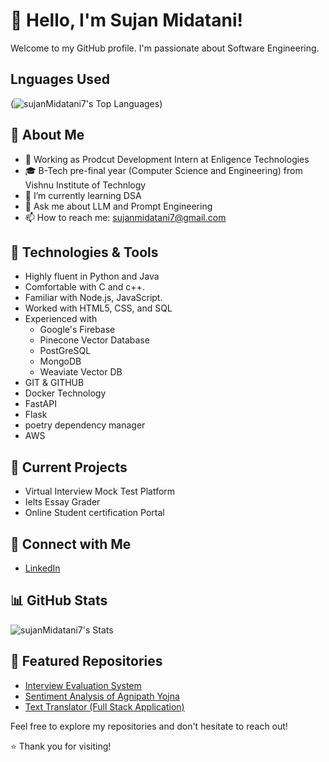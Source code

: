 # 👋 Hello, I'm Sujan Midatani!

Welcome to my GitHub profile. I'm passionate about Software Engineering.

## Lnguages Used 
(![sujanMidatani7's Top Languages](https://github-readme-stats.vercel.app/api/top-langs/?username=sujanMidatani7&theme=highcontrast&show_icons=true&hide_border=false&layout=compact))

## 🚀 About Me

- 💼 Working as Prodcut Development Intern at Enligence Technologies
- 🎓 B-Tech pre-final year (Computer Science and Engineering) from Vishnu Institute of Technlogy
- 🌱 I’m currently learning DSA
- 💬 Ask me about LLM and Prompt Engineering
- 📫 How to reach me: sujanmidatani7@gmail.com 

## 🔧 Technologies & Tools

- Highly fluent in Python and Java
- Comfortable with C and c++.
- Familiar with Node.js, JavaScript.
- Worked with HTML5, CSS, and SQL
- Experienced with
    - Google's Firebase
    - Pinecone Vector Database
    - PostGreSQL
    - MongoDB
    - Weaviate Vector DB
- GIT & GITHUB
- Docker Technology
- FastAPI
- Flask
- poetry dependency manager
- AWS


## 🌱 Current Projects

- Virtual Interview Mock Test Platform
- Ielts Essay Grader
- Online Student certification Portal

## 🤝 Connect with Me

- [LinkedIn](https://www.linkedin.com/in/sujan-midatani/)


## 📊 GitHub Stats

![sujanMidatani7's Stats](https://github-readme-stats.vercel.app/api?username=sujanMidatani7&theme=highcontrast&show_icons=true&hide_border=false&count_private=true)

## 🌟 Featured Repositories

- [Interview Evaluation System](https://github.com/sujanMidatani7/InterviewEvaluationSystem)
- [Sentiment Analysis of Agnipath Yojna](https://github.com/sujanMidatani7/Sentiment_Analysis_On_Agnipath_Scheme)
- [Text Translator (Full Stack Application)](https://github.com/sujanMidatani7/TextTranslator)

Feel free to explore my repositories and don't hesitate to reach out!

⭐️ Thank you for visiting!

